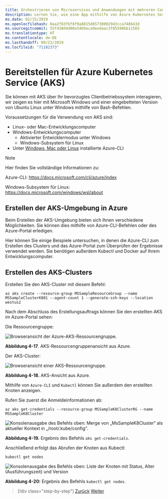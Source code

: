 ```yaml
---
title: Orchestrieren von Microservices und Anwendungen mit mehreren Containern für hohe Skalierbarkeit und Verfügbarkeit
description: Lernen Sie, wie eine App mithilfe von Azure Kubernetes Service bereitgestellt wird.
ms.date: 02/15/2019
ms.openlocfilehash: 0aa2f83fbf8f9a8815d65730002943cca748643d
ms.sourcegitcommit: 55f438d4d00a34b9aca9eedaac3f85590bb11565
ms.translationtype: HT
ms.contentlocale: de-DE
ms.lasthandoff: 09/23/2019
ms.locfileid: "71182373"
---
```

# <a name="deploy-to-azure-kubernetes-service-aks"></a>Bereitstellen für Azure Kubernetes Service (AKS)

Sie können mit AKS über Ihr bevorzugtes Clientbetriebssystem interagieren, wir zeigen es hier mit Microsoft Windows und einer eingebetteten Version von Ubuntu Linux unter Windows mithilfe von Bash-Befehlen.

Voraussetzungen für die Verwendung von AKS sind:

- Linux- oder Mac-Entwicklungscomputer
- Windows-Entwicklungscomputer
  - Aktivierter Entwicklermodus unter Windows
  - Windows-Subsystem für Linux
- Unter [Windows, Mac oder Linux](https://docs.microsoft.com/cli/azure/install-azure-cli) installierte Azure-CLI

> [!NOTE]
> Hier finden Sie vollständige Informationen zu:
>
> Azure-CLI: <https://docs.microsoft.com/cli/azure/index>
>
> Windows-Subsystem für Linux: <https://docs.microsoft.com/windows/wsl/about>

## <a name="create-the-aks-environment-in-azure"></a>Erstellen der AKS-Umgebung in Azure

Beim Erstellen der AKS-Umgebung bieten sich Ihnen verschiedene Möglichkeiten. Sie können dies mithilfe von Azure-CLI-Befehlen oder des Azure-Portal erledigen.

Hier können Sie einige Beispiele untersuchen, in denen die Azure-CLI zum Erstellen des Clusters und das Azure-Portal zum Überprüfen der Ergebnisse verwendet werden. Sie benötigen außerdem Kubectl und Docker auf Ihrem Entwicklungscomputer.  

## <a name="create-the-aks-cluster"></a>Erstellen des AKS-Clusters

Erstellen Sie den AKS-Cluster mit diesem Befehl:

```console
az aks create --resource-group MSSampleResourceGroup --name MSSampleClusterK801 --agent-count 1 --generate-ssh-keys --location westus2
```

Nach dem Abschluss des Erstellungsauftrags können Sie den erstellten AKS im Azure-Portal sehen:

Die Ressourcengruppe:

![Browseransicht der Azure-AKS-Ressourcengruppe.](media/aks-resource-group-view.png)

**Abbildung 4-17**. AKS-Ressourcengruppenansicht aus Azure.

Der AKS-Cluster:

![Browseransicht einer AKS-Ressourcengruppe.](media/aks-cluster-view.png)

**Abbildung 4-18.** AKS-Ansicht aus Azure.

Mithilfe von `Azure-CLI` und `Kubectl` können Sie außerdem den erstellten Knoten anzeigen.

Rufen Sie zuerst die Anmeldeinformationen ab:

```console
az aks get-credentials --resource-group MSSampleK8ClusterRG --name MSSampleK8Cluster
```

![Konsolenausgabe des Befehls oben: Merge von „MsSampleK8Cluster“ als aktueller Kontext in „/root/.kube/config“.](media/get-credentials-command-result.png)

**Abbildung 4-19.** Ergebnis des Befehls `aks get-credentials`.

Anschließend erfolgt das Abrufen der Knoten aus Kubectl:

```console
kubectl get nodes
```

![Konsolenausgabe des Befehls oben: Liste der Knoten mit Status, Alter (Ausführungszeit) und Version](media/kubectl-get-nodes-command-result.png)

**Abbildung 4-20:** Ergebnis des Befehls `kubectl get nodes`.

>[!div class="step-by-step"]
>[Zurück](orchestrate-high-scalability-availability.md)
>[Weiter](docker-apps-development-environment.md)
